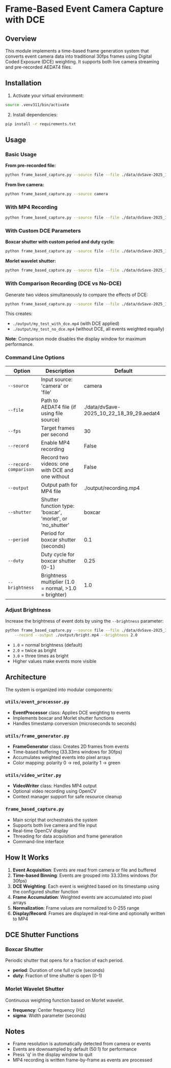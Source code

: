 # Frame-Based Event Camera Capture with DCE

## Overview

This module implements a time-based frame generation system that converts event camera data into traditional 30fps frames using Digital Coded Exposure (DCE) weighting. It supports both live camera streaming and pre-recorded AEDAT4 files.

## Installation

1. Activate your virtual environment:

```bash
source .venv311/bin/activate
```

2. Install dependencies:

```bash
pip install -r requirements.txt
```

## Usage

### Basic Usage

**From pre-recorded file:**

```bash
python frame_based_capture.py --source file --file ./data/dvSave-2025_10_22_18_39_29.aedat4
```

**From live camera:**

```bash
python frame_based_capture.py --source camera
```

### With MP4 Recording

```bash
python frame_based_capture.py --source file --file ./data/dvSave-2025_10_22_18_39_29.aedat4 --record --output ./output/my_recording.mp4
```

### With Custom DCE Parameters

**Boxcar shutter with custom period and duty cycle:**

```bash
python frame_based_capture.py --source file --file ./data/dvSave-2025_10_22_18_39_29.aedat4 --shutter boxcar --period 0.15 --duty 0.3
```

**Morlet wavelet shutter:**

```bash
python frame_based_capture.py --source file --file ./data/dvSave-2025_10_22_18_39_29.aedat4 --shutter morlet
```

### With Comparison Recording (DCE vs No-DCE)

Generate two videos simultaneously to compare the effects of DCE:

```bash
python frame_based_capture.py --source file --file ./data/dvSave-2025_10_22_18_42_06.aedat4 --record-comparison --output ./output/my_test.mp4 --shutter boxcar --period 0.1 --duty 0.25
```

This creates:

- `./output/my_test_with_dce.mp4` (with DCE applied)
- `./output/my_test_no_dce.mp4` (without DCE, all events weighted equally)

**Note**: Comparison mode disables the display window for maximum performance.

### Command Line Options

| Option                | Description                                                | Default                                  |
| --------------------- | ---------------------------------------------------------- | ---------------------------------------- |
| `--source`            | Input source: 'camera' or 'file'                           | camera                                   |
| `--file`              | Path to AEDAT4 file (if using file source)                 | ./data/dvSave-2025_10_22_18_39_29.aedat4 |
| `--fps`               | Target frames per second                                   | 30                                       |
| `--record`            | Enable MP4 recording                                       | False                                    |
| `--record-comparison` | Record two videos: one with DCE and one without            | False                                    |
| `--output`            | Output path for MP4 file                                   | ./output/recording.mp4                   |
| `--shutter`           | Shutter function type: 'boxcar', 'morlet', or 'no_shutter' | boxcar                                   |
| `--period`            | Period for boxcar shutter (seconds)                        | 0.1                                      |
| `--duty`              | Duty cycle for boxcar shutter (0-1)                        | 0.25                                     |
| `--brightness`        | Brightness multiplier (1.0 = normal, >1.0 = brighter)     | 1.0                                      |

### Adjust Brightness

Increase the brightness of event dots by using the `--brightness` parameter:

```bash
python frame_based_capture.py --source file --file ./data/dvSave-2025_10_22_18_39_29.aedat4 \
    --record --output ./output/bright.mp4 --brightness 2.0
```

- `1.0` = normal brightness (default)
- `2.0` = twice as bright
- `3.0` = three times as bright
- Higher values make events more visible

## Architecture

The system is organized into modular components:

### `utils/event_processor.py`

- **EventProcessor** class: Applies DCE weighting to events
- Implements boxcar and Morlet shutter functions
- Handles timestamp conversion (microseconds to seconds)

### `utils/frame_generator.py`

- **FrameGenerator** class: Creates 2D frames from events
- Time-based buffering (33.33ms windows for 30fps)
- Accumulates weighted events into pixel arrays
- Color mapping: polarity 0 → red, polarity 1 → green

### `utils/video_writer.py`

- **VideoWriter** class: Handles MP4 output
- Optional video recording using OpenCV
- Context manager support for safe resource cleanup

### `frame_based_capture.py`

- Main script that orchestrates the system
- Supports both live camera and file input
- Real-time OpenCV display
- Threading for data acquisition and frame generation
- Command-line interface

## How It Works

1. **Event Acquisition**: Events are read from camera or file and buffered
2. **Time-based Binning**: Events are grouped into 33.33ms windows (for 30fps)
3. **DCE Weighting**: Each event is weighted based on its timestamp using the configured shutter function
4. **Frame Accumulation**: Weighted events are accumulated into pixel arrays
5. **Normalization**: Frame values are normalized to 0-255 range
6. **Display/Record**: Frames are displayed in real-time and optionally written to MP4

## DCE Shutter Functions

### Boxcar Shutter

Periodic shutter that opens for a fraction of each period.

- **period**: Duration of one full cycle (seconds)
- **duty**: Fraction of time shutter is open (0-1)

### Morlet Wavelet Shutter

Continuous weighting function based on Morlet wavelet.

- **frequency**: Center frequency (Hz)
- **sigma**: Width parameter (seconds)

## Notes

- Frame resolution is automatically detected from camera or events
- Events are downsampled by default (50:1) for performance
- Press 'q' in the display window to quit
- MP4 recording is written frame-by-frame as events are processed
